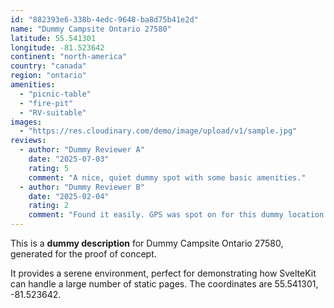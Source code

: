 ```yaml
---
id: "882393e6-338b-4edc-9648-ba8d75b41e2d"
name: "Dummy Campsite Ontario 27580"
latitude: 55.541301
longitude: -81.523642
continent: "north-america"
country: "canada"
region: "ontario"
amenities:
  - "picnic-table"
  - "fire-pit"
  - "RV-suitable"
images:
  - "https://res.cloudinary.com/demo/image/upload/v1/sample.jpg"
reviews:
  - author: "Dummy Reviewer A"
    date: "2025-07-03"
    rating: 5
    comment: "A nice, quiet dummy spot with some basic amenities."
  - author: "Dummy Reviewer B"
    date: "2025-02-04"
    rating: 2
    comment: "Found it easily. GPS was spot on for this dummy location."
---
```


This is a **dummy description** for Dummy Campsite Ontario 27580, generated for the proof of concept.

It provides a serene environment, perfect for demonstrating how SvelteKit can handle a large number of static pages. The coordinates are 55.541301, -81.523642.
